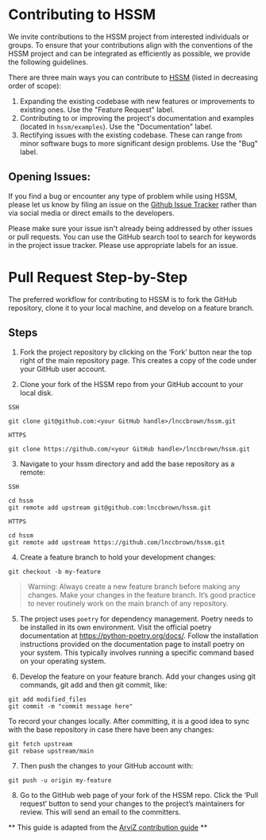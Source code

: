 # Contributing to HSSM

We invite contributions to the HSSM project from interested individuals or groups. To ensure that your contributions align with the conventions of the HSSM project and can be integrated as efficiently as possible, we provide the following guidelines.

There are three main ways you can contribute to [HSSM](https://github.com/lnccbrown/HSSM) (listed in decreasing order of scope):

1. Expanding the existing codebase with new features or improvements to existing ones. Use the "Feature Request" label. 
2. Contributing to or improving the project's documentation and examples (located in `hssm/examples`). Use the "Documentation" label.
3. Rectifying issues with the existing codebase. These can range from minor software bugs to more significant design problems. Use the "Bug" label. 

## Opening Issues:

If you find a bug or encounter any type of problem while using HSSM, please let us know by filing an issue on the [Github Issue Tracker](https://github.com/lnccbrown/HSSM/issues) rather than via social media or direct emails to the developers.

Please make sure your issue isn't already being addressed by other issues or pull requests. You can use the GitHub search tool to search for keywords in the project issue tracker. Please use appropriate labels for an issue.

# Pull Request Step-by-Step

The preferred workflow for contributing to HSSM is to fork the GitHub repository, clone it to your local machine, and develop on a feature branch.

## Steps

1. Fork the project repository by clicking on the ‘Fork’ button near the top right of the main repository page. This creates a copy of the code under your GitHub user account.

2. Clone your fork of the HSSM repo from your GitHub account to your local disk.

`SSH`
   
 ```
 git clone git@github.com:<your GitHub handle>/lnccbrown/hssm.git
 ```

`HTTPS`
   
 ```
 git clone https://github.com/<your GitHub handle>/lnccbrown/hssm.git
 ```

3. Navigate to your hssm directory and add the base repository as a remote:

`SSH`

 ```
 cd hssm
 git remote add upstream git@github.com:lnccbrown/hssm.git
 ```

`HTTPS`
   
 ```
 cd hssm
 git remote add upstream https://github.com/lnccbrown/hssm.git
 ```

4. Create a feature branch to hold your development changes:

```
git checkout -b my-feature
```


> Warning: Always create a new feature branch before making any changes. Make your changes in the feature branch. It’s good practice to never routinely work on the main branch of any repository.

5. The project uses `poetry` for dependency management. Poetry needs to be installed in its own environment. Visit the official poetry documentation at https://python-poetry.org/docs/. Follow the installation instructions provided on the documentation page to install poetry on your system. This typically involves running a specific command based on your operating system.

6. Develop the feature on your feature branch. Add your changes using git commands, git add and then git commit, like:

```
git add modified_files
git commit -m "commit message here"
```

To record your changes locally. After committing, it is a good idea to sync with the base repository in case there have been any changes:

```
git fetch upstream
git rebase upstream/main
```
7. Then push the changes to your GitHub account with:

```
git push -u origin my-feature
```

8. Go to the GitHub web page of your fork of the HSSM repo. Click the ‘Pull request’ button to send your changes to the project’s maintainers for review. This will send an email to the committers.

** This guide is adapted from the [ArviZ contribution guide](https://github.com/arviz-devs/arviz/blob/main/CONTRIBUTING.md) **

